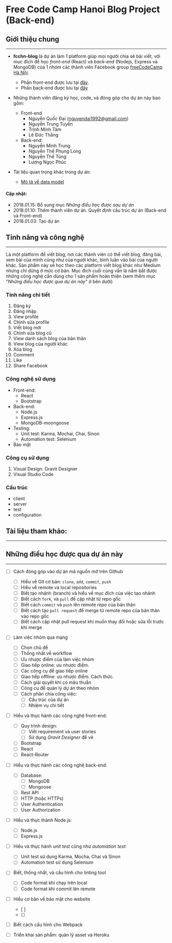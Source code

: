 # Free Code Camp Hanoi Blog Project (Back-end)

## Giới thiệu chung
---

- **fcchn-blog** là dự án làm 1 platform giúp mọi người chia sẻ bài viết, với mục đích để học *front-end* (React) và *back-end* (Nodejs, Express và MongoDB) của 1 nhóm các thành viên Facebook group [freeCodeCamp Hà Nội](https://www.facebook.com/groups/free.code.camp.hanoi/).
    - Phần front-end được lưu tại [đây](https://github.com/tamtm/fcchn-blog).
    - Phần back-end được lưu tại [đây](https://github.com/ngminhtrung/fcchn-blog-backend)

- Những thành viên đăng ký học, code, và đóng góp cho dự án này bao gồm:
    - Front-end
        - Nguyễn Quốc Đại (nguyendai1992@gmail.com)
        - Nguyễn Trung Tuyến
        - Trịnh Minh Tâm
        - Lê Đức Thắng
    - Back-end: 
        - Nguyễn Minh Trung
        - Nguyễn Thế Phụng Long
        - Nguyễn Thế Tùng
        - Lương Ngọc Phúc

- Tài liệu quan trọng khác trong dự án:
    - [Mô tả về data model](https://github.com/ngminhtrung/fcchn-blog-backend/blob/master/readme-datamodel.md)
    


#### Cập nhật:

- 2018.01.15: Bổ sung mục *Những điều học được sau dự án*
- 2018.01.10: Thêm thành viên dự án. Quyết định cấu trúc dự án (Back-end và Front-end)
- 2018.01.03: Tạo dự án 

## Tính năng và công nghệ
---

Là một platform để viết blog, nơi các thành viên có thể viết blog, đăng bài, xem bài của mình cũng như của người khác, bình luận vào bài của người khác. Sản phẩm này sẽ học theo các platform viết blog khác như Medium nhưng chỉ dừng ở mức cơ bản. Mục đích cuối cùng vẫn là nắm bắt được những công nghệ cần dùng cho 1 sản phẩm hoàn thiện (xem thêm mục "*Những điều học được qua dự án này*" ở bên dưới)

### Tính năng chi tiết

1. Đăng ký
2. Đăng nhập
3. View profile
4. Chỉnh sửa profile
5. Viết blog mới
6. Chỉnh sửa blog cũ
7. View danh sách blog của bản thân
8. View blog của người khác
9. Xóa blog
10. Comment
11. Like
12. Share Facebook

### Công nghệ sử dụng

- Front-end: 
    - React
    - Bootstrap
- Back-end:
    - Node.js
    - Express.js
    - MongoDB-moongoose
- Testing:
    - Unit test: Karma, Mochai, Chai, Sinon
    - Automation test: Selenium
- Bảo mật

### Công cụ sử dụng

1. Visual Design: Gravit Designer
2. Visual Studio Code

### Cấu trúc

- client
- server
- test
- configuration

## Tài liệu tham khảo:
---

## Những điều học được qua dự án này
---

- [ ] Cách đóng góp vào dự án mã nguồn mở trên Github
    - [ ] Hiểu về Git cơ bản: `clone`, `add`, `commit`, `push`
    - [ ] Hiểu về remote và local repositories 
    - [ ] Biết tạo nhánh (branch) và hiểu về mục đích của việc tạo nhánh
    - [ ] Biết cách `fork`, và `pull` để cập nhật từ repo gốc
    - [ ] Biết cách `commit` và `push` lên remote repo của bản thân
    - [ ] Biết cách tạo `pull request` để merge từ remote repo của bản thân vào repo gốc
    - [ ] Biết cách cập nhật pull request khi muốn thay đổi hoặc sửa lỗi trước khi merge

- [ ] Làm việc nhóm qua mạng
    - [ ] Chọn chủ đề
    - [ ] Thống nhất về workflow
    - [ ] Ưu nhược điểm của làm việc nhóm
    - [ ] Giao tiếp online: ưu nhược điểm. 
    - [ ] Các công cụ để giao tiếp online
    - [ ] Giao tiếp offline: ưu nhược điểm. Cách thức.
    - [ ] Cách giải quyết khi có mâu thuẫn
    - [ ] Công cụ để quản lý dự án theo nhóm
    - [ ] Cách phân chia công việc:
        - [ ] Cấu trúc của dự án
        - [ ] Nhiệm vụ chi tiết  

- [ ] Hiểu và thực hành các công nghệ front-end:
    - [ ] Quy trình design:
        - [ ] Viết requirement và user stories
        - [ ] Sử dụng *Gravit Designer* để vẽ 
    - [ ] Bootstrap
    - [ ] React
    - [ ] React-Router

- [ ] Hiểu và thực hành các công nghệ back-end:
    - [ ] Database:
        - [ ] MongoDB
        - [ ] Mongoose
    - [ ] Rest API
    - [ ] HTTP (hoặc HTTPs)
    - [ ] User Authentication
    - [ ] User Authorization

- [ ] Hiểu và thực thành Node.js:
    - [ ] Node.js
    - [ ] Express.js

- [ ] Hiểu và thực hành *unit test* cũng như *automation test*:
    - [ ] Unit test sử dụng Karma, Mocha, Chai và Sinon
    - [ ] Automation test sử dụng Selenium

- [ ] Biết, thống nhất, và cấu hình cho linting tool
    - [ ] Code format khi chạy trên local
    - [ ] Code format khi commit lên remote

- [ ] Hiểu cơ bản về bảo mật cho website
    - [ ] 
    - [ ] 

- [ ] Biết cách cấu hình cho Webpack

- [ ] Triển khai sản phẩm: quản lý asset và Heroku